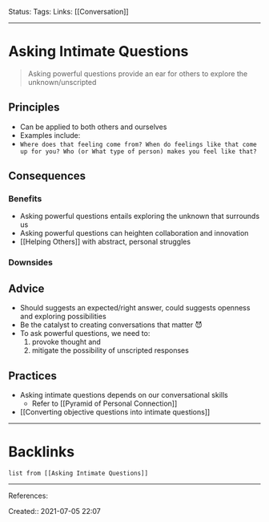 Status: 
Tags: 
Links: [[Conversation]]
___
# Asking Intimate Questions
> Asking powerful questions provide an ear for others to explore the unknown/unscripted
## Principles
- Can be applied to both others and ourselves
- Examples include:
- `Where does that feeling come from?
	When do feelings like that come up for you?
	Who (or What type of person) makes you feel like that?`
## Consequences
### Benefits
- Asking powerful questions entails exploring the unknown that surrounds us
- Asking powerful questions can heighten collaboration and innovation
- [[Helping Others]] with abstract, personal struggles
### Downsides
## Advice
- Should suggests an expected/right answer, could suggests openness and exploring possibilities
- Be the catalyst to creating conversations that matter 😈
- To ask powerful questions, we need to:
	1. provoke thought and 
	1. mitigate the possibility of unscripted responses
## Practices
- Asking intimate questions depends on our conversational skills
	- Refer to [[Pyramid of Personal Connection]]
- [[Converting objective questions into intimate questions]]
___
# Backlinks
```dataview
list from [[Asking Intimate Questions]]
```
___
References: 

Created:: 2021-07-05 22:07
